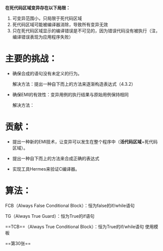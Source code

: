 **在死代码区域变异存在以下局限：**

1. 可变异范围小，只局限于死代码区域
2. 死代码区域可能被编译器消除，导致所有变异无效
3. 只在死代码区域显示的编译错误是不可见的，因为错误代码没有被执行（注，编译错误表现为应用程序失败）

# 主要的挑战：

- 确保合成的语句没有未定义的行为。

  解决方法：提出一种自下而上的方法来逐渐构造表达式（4.3.2）

- 确保EMI的有效性：变异用例的执行结果与原始用例保持相同

  解决方法：

# 贡献：

- 提出一种新的EMI技术，让变异可以发生在整个程序中（**活代码区域**+死代码区域）。

- 提出一种自下而上的方法来合成正确的表达式
- 实现工具Hermes来验证C编译器。

# **算法：**

FCB（Always False Conditional Block）：恒为false的if/while语句 	

TG（Always True Guard）：恒为True的if语句

==TCB==（Always True Conditional Block）：恒为True的if/while语句 使用模板

==第30张==

